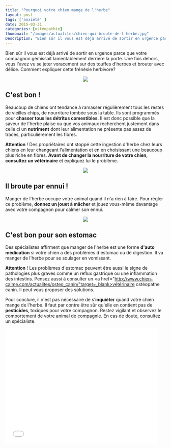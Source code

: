 ```yaml
---
title: "Pourquoi votre chien mange de l'herbe"
layout: post
tags: ['anxiété' ]
date: 2015-03-31
categories: [ostéopathie]
thumbnail: "/images/actualites/chien-qui-broute-de-l-herbe.jpg"
Description: "Bien sûr il vous est déjà arrivé de sortir en urgence parce que votre compagnon gémissait lamentablement derrière la porte. Une fois dehors, vous l'avez vu se jeter voracement sur des touffes d'herbes et brouter avec délice. "
---
```


Bien sûr il vous est déjà arrivé de sortir en urgence parce que votre compagnon gémissait lamentablement derrière la porte. Une fois dehors, vous l'avez vu se jeter voracement sur des touffes d'herbes et brouter avec délice.
Comment expliquer cette frénésie herbivore?

<p align="center"><img src= "/images/actualites/chien-qui-broute-de-l-herbe.jpg"></p>

## C'est bon ! ##
Beaucoup de chiens ont tendance à ramasser régulièrement tous les restes de vieilles chips, de nourriture tombée sous la table. Ils sont programmés pour <b>chasser tous les détritus comestibles</b>. Il est donc possible que la saveur de l'herbe plaise ou que vos animaux recherchent justement dans celle ci un <b>nutriment</b> dont leur alimentation ne présente pas assez de traces, particulièrement les fibres.

<b>Attention</b> ! Des propriétaires ont stoppé cette ingestion d'herbe chez leurs chiens en leur changeant l'alimentation et en en choisissant une beaucoup plus riche en fibres. <b>Avant de changer la nourriture de votre chien, consultez un vétérinaire</b> et expliquez lui le problème.
<p align="center"><img src="/images//actualites/carotte_pour_le_chien.jpg"></p>


## Il broute par ennui ! ##
Manger de l'herbe occupe votre animal quand il n'a rien à faire. Pour régler ce problème, <b>donnez un jouet à mâcher</b> et jouez vous-même davantage avec votre compagnon pour calmer son ennui.

<p align="center"><img src="/images/actualites/kong-classic-2.jpg"></p>

## C'est bon pour son estomac ##
Des spécialistes affirment que manger de l'herbe est une forme <b>d'auto médication</b> si votre chien a des problèmes d'estomac ou de digestion. Il va manger de l'herbe pour se soulager en vomissant.

<b>Attention</b> ! Les problèmes d'estomac peuvent être aussi le signe de pathologies plus graves comme un reflux gastrique ou une inflammation des intestins. Pensez aussi à consulter un <a href="http://www.chien-calme.com/actualites/osteo_canin/"target=_blank>vétérinaire ostéopathe canin</a>. Il peut vous proposer des solutions.

Pour conclure, il n'est pas nécessaire de s’<b>inquiéter</b> quand votre chien mange de l'herbe. Il faut par contre être sûr qu'elle en contient pas de <b>pesticides</b>, toxiques pour votre compagnon. Restez vigilant et observez le comportement de votre animal de compagnie.
En cas de doute, consultez un spécialiste.

<iframe src="//giphy.com/embed/aRogIA6bvWFO?html5=true" width="480" height="361" frameBorder="0" webkitAllowFullScreen mozallowfullscreen allowFullScreen></iframe>